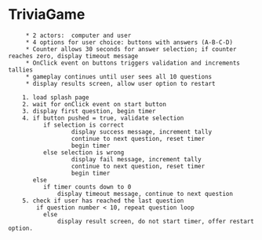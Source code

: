 # TriviaGame

         * 2 actors:  computer and user
         * 4 options for user choice: buttons with answers (A-B-C-D)
         * Counter allows 30 seconds for answer selection; if counter reaches zero, display timeout message
         * OnClick event on buttons triggers validation and increments tallies
         * gameplay continues until user sees all 10 questions
         * display results screen, allow user option to restart

        1. load splash page
        2. wait for onClick event on start button
        3. display first question, begin timer
        4. if button pushed = true, validate selection
              if selection is correct
                      display success message, increment tally
                      continue to next question, reset timer
                      begin timer
              else selection is wrong
                      display fail message, increment tally
                      continue to next question, reset timer
                      begin timer
           else
              if timer counts down to 0
                  display timeout message, continue to next question
        5. check if user has reached the last question
            if question number < 10, repeat question loop
              else
                  display result screen, do not start timer, offer restart option. 
